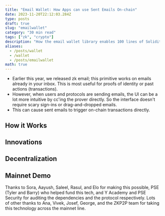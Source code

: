 ```yaml
---
title: "Email Wallet: How Apps can use Sent Emails On-chain"
date: 2023-11-20T22:12:03.284Z
type: posts
draft: true
slug: "emailwallet"
category: "30 min read"
tags: ["zk", "crypto"]
description: "How the email wallet library enables 100 lines of Solidity to transfer NFTs, do account recovery, send assets to email addresses, and run 2FA on chain via sent emails."
aliases:
  - /posts/wallet
  - /wallet
  - /posts/emailwallet
math: true
---
```


- Earlier this year, we released zk email; this primitive works on emails already in your inbox. This is most useful for proofs of identity or past actions (transactions).
- However, when users and protocols are sending emails, the UI can be a lot more intuitive by cc'ing the prover directly. So the interface doesn't require scary sign-ins or drag-and-dropped emails.
- This can cause sent emails to trigger on-chain transactions directly.

## How it Works

## Innovations

## Decentralization

## Mainnet Demo

Thanks to Sora, Aayush, Saleel, Rasul, and Elo for making this possible, PSE (Tyler and Barry) who helped fund this tech, and Y Academy and PSE Security for auditing the dependencies and the protocol respectively. Lots of other thanks to Ana, Vivek, Josef, George, and the ZKP2P team for taking this technology across the mainnet line.